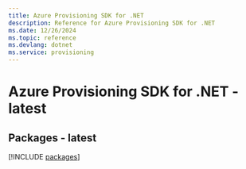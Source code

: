 ```yaml
---
title: Azure Provisioning SDK for .NET
description: Reference for Azure Provisioning SDK for .NET
ms.date: 12/26/2024
ms.topic: reference
ms.devlang: dotnet
ms.service: provisioning
---
```

# Azure Provisioning SDK for .NET - latest
## Packages - latest
[!INCLUDE [packages](provisioning-index.md)]